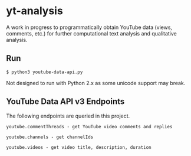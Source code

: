 # yt-analysis

A work in progress to programmatically obtain YouTube data (views, comments, etc.) for further computational text analysis and qualitative analysis.


## Run

```
$ python3 youtube-data-api.py
```

Not designed to run with Python 2.x as some unicode support may break.


## YouTube Data API v3 Endpoints

The following endpoints are queried in this project.

```
youtube.commentThreads - get YouTube video comments and replies

youtube.channels - get channelIds

youtube.videos - get video title, description, duration

```




